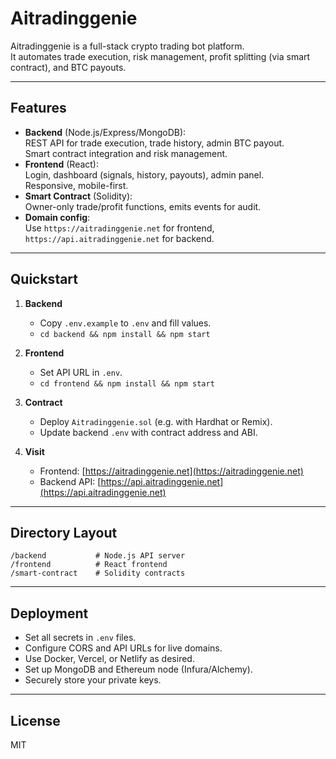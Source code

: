 # Aitradinggenie

Aitradinggenie is a full-stack crypto trading bot platform.  
It automates trade execution, risk management, profit splitting (via smart contract), and BTC payouts.

---

## Features

- **Backend** (Node.js/Express/MongoDB):  
  REST API for trade execution, trade history, admin BTC payout.  
  Smart contract integration and risk management.
- **Frontend** (React):  
  Login, dashboard (signals, history, payouts), admin panel.  
  Responsive, mobile-first.
- **Smart Contract** (Solidity):  
  Owner-only trade/profit functions, emits events for audit.
- **Domain config**:  
  Use `https://aitradinggenie.net` for frontend, `https://api.aitradinggenie.net` for backend.

---

## Quickstart

1. **Backend**
   - Copy `.env.example` to `.env` and fill values.
   - `cd backend && npm install && npm start`

2. **Frontend**
   - Set API URL in `.env`.
   - `cd frontend && npm install && npm start`

3. **Contract**
   - Deploy `Aitradinggenie.sol` (e.g. with Hardhat or Remix).
   - Update backend `.env` with contract address and ABI.

4. **Visit**  
   - Frontend: [https://aitradinggenie.net](https://aitradinggenie.net)  
   - Backend API: [https://api.aitradinggenie.net](https://api.aitradinggenie.net)

---

## Directory Layout

```
/backend           # Node.js API server
/frontend          # React frontend
/smart-contract    # Solidity contracts
```

---

## Deployment

- Set all secrets in `.env` files.
- Configure CORS and API URLs for live domains.
- Use Docker, Vercel, or Netlify as desired.
- Set up MongoDB and Ethereum node (Infura/Alchemy).
- Securely store your private keys.

---

## License

MIT
